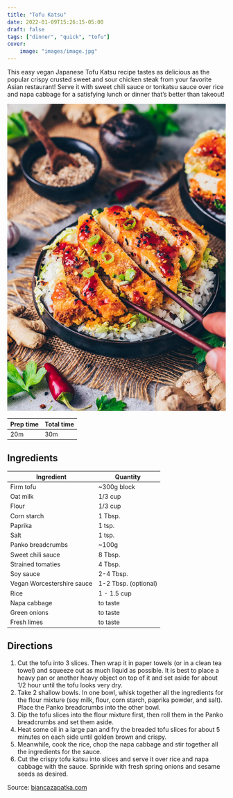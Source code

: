 ```yaml
---
title: "Tofu Katsu"
date: 2022-01-09T15:26:15-05:00
draft: false
tags: ["dinner", "quick", "tofu"]
cover:
    image: "images/image.jpg"
---
```



This easy vegan Japanese Tofu Katsu recipe tastes as delicious as the popular crispy crusted sweet and sour chicken steak from your favorite Asian restaurant! Serve it with sweet chili sauce or tonkatsu sauce over rice and napa cabbage for a satisfying lunch or dinner that’s better than takeout!

![](images/image.jpg)

|Prep time|Total time|
--- | ---
20m | 30m


## Ingredients

|Ingredient|Quantity|
--- | ---
Firm tofu | ~300g block
Oat milk | 1/3 cup
Flour | 1/3 cup
Corn starch | 1 Tbsp.
Paprika | 1 tsp.
Salt | 1 tsp.
Panko breadcrumbs | ~100g
Sweet chili sauce | 8 Tbsp.
Strained tomaties | 4 Tbsp.
Soy sauce | 2-4 Tbsp.
Vegan Worcestershire sauce | 1-2 Tbsp. (optional)
Rice | 1 - 1.5 cup
Napa cabbage | to taste
Green onions | to taste
Fresh limes | to taste


## Directions

1. Cut the tofu into 3 slices. Then wrap it in paper towels (or in a clean tea towel) and squeeze out as much liquid as possible. It is best to place a heavy pan or another heavy object on top of it and set aside for about 1/2 hour until the tofu looks very dry.
1. Take 2 shallow bowls. In one bowl, whisk together all the ingredients for the flour mixture (soy milk, flour, corn starch, paprika powder, and salt). Place the Panko breadcrumbs into the other bowl.
1. Dip the tofu slices into the flour mixture first, then roll them in the Panko breadcrumbs and set them aside.
1. Heat some oil in a large pan and fry the breaded tofu slices for about 5 minutes on each side until golden brown and crispy.
1. Meanwhile, cook the rice, chop the napa cabbage and stir together all the ingredients for the sauce.
1. Cut the crispy tofu katsu into slices and serve it over rice and napa cabbage with the sauce. Sprinkle with fresh spring onions and sesame seeds as desired.

Source: [biancazapatka.com](https://biancazapatka.com/en/tofu-katsu-recipe/)
